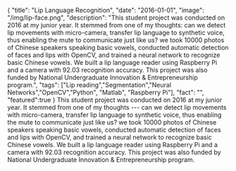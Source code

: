 {
  "title": "Lip Language Recognition",
  "date": "2016-01-01",
  "image": "/img/lip-face.png",
  "description": "This student project was conducted on 2016 at my junior year. It stemmed from one of my thoughts: can we detect lip movements with micro-camera, transfer lip language to synthetic voice, thus enabling the mute to communicate just like us? we took 10000 photos of Chinese speakers speaking basic vowels, conducted automatic detection of faces and lips with OpenCV, and trained a neural network to recognize basic Chinese vowels. We built a lip language reader using Raspberry Pi and a camera with 92.03 recognition accuracy. This project was also funded by National Undergraduate Innovation & Entrepreneurship program.",
  "tags": ["Lip reading","Segmentation","Neural Networks","OpenCV","Python", "Matlab", "Raspberry Pi"],
  "fact": "",
  "featured":true
}
This student project was conducted on 2016 at my junior year. It stemmed from one of my thoughts --- can we detect lip movements with micro-camera, transfer lip language to synthetic voice, thus enabling the mute to communicate just like us? we took 10000 photos of Chinese speakers speaking basic vowels, conducted automatic detection of faces and lips with OpenCV, and trained a neural network to recognize basic Chinese vowels. We built a lip language reader using Raspberry Pi and a camera with 92.03 recognition accuracy. This project was also funded by National Undergraduate Innovation & Entrepreneurship program.